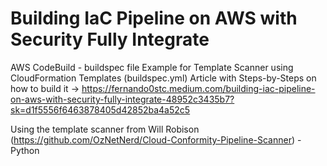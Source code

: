 # Building IaC Pipeline on AWS with Security Fully Integrate

AWS CodeBuild - buildspec file Example for Template Scanner using CloudFormation Templates (buildspec.yml)
Article with Steps-by-Steps on how to build it -> https://fernando0stc.medium.com/building-iac-pipeline-on-aws-with-security-fully-integrate-48952c3435b7?sk=d1f5556f6463878405d42852ba4a52c5

Using the template scanner from Will Robison (https://github.com/OzNetNerd/Cloud-Conformity-Pipeline-Scanner) - Python
